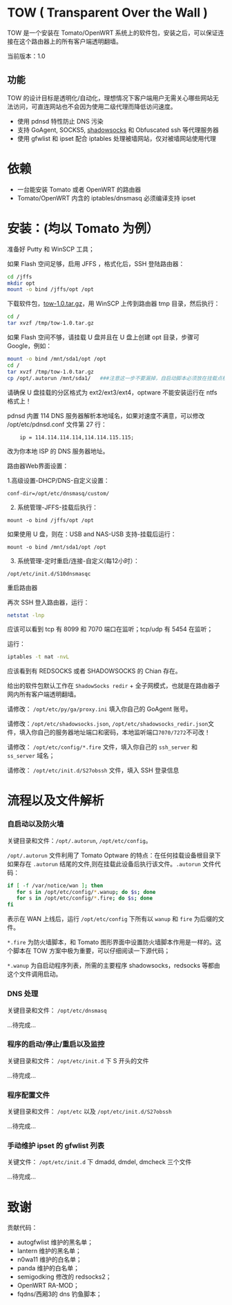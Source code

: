 # TOW (	Transparent Over the Wall )

TOW 是一个安装在 Tomato/OpenWRT 系统上的软件包，安装之后，可以保证连接在这个路由器上的所有客户端透明翻墙。

当前版本：1.0

## 功能

TOW 的设计目标是透明化/自动化，理想情况下客户端用户无需关心哪些网站无法访问，可直连网站也不会因为使用二级代理而降低访问速度。

- 使用 pdnsd 特性防止 DNS 污染
- 支持 GoAgent, SOCKS5, [shadowsocks](https://github.com/clowwindy/shadowsocks/wiki/Shadowsocks-%E4%BD%BF%E7%94%A8%E8%AF%B4%E6%98%8E) 和 Obfuscated ssh 等代理服务器
- 使用 gfwlist 和 ipset 配合 iptables 处理被墙网站，仅对被墙网站使用代理

# 依赖

- 一台能安装 Tomato 或者 OpenWRT 的路由器
- Tomato/OpenWRT 内含的 iptables/dnsmasq 必须编译支持 ipset

# 安装：(均以 Tomato 为例）

准备好 Putty 和 WinSCP 工具；


如果 Flash 空间足够，启用 JFFS ，格式化后，SSH 登陆路由器：


```sh
cd /jffs
mkdir opt
mount -o bind /jffs/opt /opt
```
下载软件包，[tow-1.0.tar.gz](https://dl.dropboxusercontent.com/u/200370/Router/%21unique4g/backup/tow-1.0.tar.gz)，用 WinSCP 上传到路由器 tmp 目录，然后执行：


```sh
cd /
tar xvzf /tmp/tow-1.0.tar.gz
```
如果 Flash 空间不够，请挂载 U 盘并且在 U 盘上创建 opt 目录，步骤可 Google，例如：


```sh
mount -o bind /mnt/sda1/opt /opt
cd /
tar xvzf /tmp/tow-1.0.tar.gz
cp /opt/.autorun /mnt/sda1/   ###注意这一步不要漏掉，自启动脚本必须放在挂载点根目录
```
请确保 U 盘挂载的分区格式为 ext2/ext3/ext4，optware 不能安装运行在 ntfs 格式上！

pdnsd 内置 114 DNS 服务器解析本地域名，如果对速度不满意，可以修改 /opt/etc/pdnsd.conf 文件第 27 行：


```
	ip = 114.114.114.114,114.114.115.115;
```
改为你本地 ISP 的 DNS 服务器地址。

路由器Web界面设置：

1.高级设置-DHCP/DNS-自定义设置：


```
conf-dir=/opt/etc/dnsmasq/custom/
```
2. 系统管理-JFFS-挂载后执行：


```
mount -o bind /jffs/opt /opt
```
如果使用 U 盘，则在：USB and NAS-USB 支持-挂载后运行：


```
mount -o bind /mnt/sda1/opt /opt
```
3. 系统管理-定时重启/连接-自定义(每12小时）：


```
/opt/etc/init.d/S10dnsmasqc
```

重启路由器

再次 SSH 登入路由器，运行：


```sh
netstat -lnp
```

应该可以看到 tcp 有 8099 和 7070 端口在监听；tcp/udp 有 5454 在监听；

运行：


```sh
iptables -t nat -nvL
```

应该看到有 REDSOCKS 或者 SHADOWSOCKS 的 Chian 存在。

给出的软件包默认工作在 `ShadowSocks redir` + 全子网模式，也就是在路由器子网内所有客户端透明翻墙。

请修改： `/opt/etc/py/ga/proxy.ini` 填入你自己的 GoAgent 账号。

请修改：`/opt/etc/shadowsocks.json`, `/opt/etc/shadowsocks_redir.json`文件，填入你自己的服务器地址端口和密码，本地监听端口`7070/7272`不可改！

请修改： `/opt/etc/config/*.fire` 文件，填入你自己的 `ssh_server` 和 `ss_server` 域名；

请修改： `/opt/etc/init.d/S27obssh` 文件，填入 SSH 登录信息

# 流程以及文件解析

### 自启动以及防火墙

关键目录和文件：`/opt/.autorun`, `/opt/etc/config`。

`/opt/.autorun` 文件利用了 Tomato Optware 的特点：在任何挂载设备根目录下如果存在 `.autorun` 结尾的文件,则在挂载此设备后执行该文件。`.autorun` 文件代码：
```sh
if [ -f /var/notice/wan ]; then
   for s in /opt/etc/config/*.wanup; do $s; done
   for s in /opt/etc/config/*.fire; do $s; done
fi
```
表示在 WAN 上线后，运行 `/opt/etc/config` 下所有以 `wanup` 和 `fire` 为后缀的文件。

`*.fire` 为防火墙脚本，和 Tomato 图形界面中设置防火墙脚本作用是一样的。这个脚本在 TOW 方案中极为重要，可以仔细阅读一下源代码；

`*.wanup` 为自启动程序列表，所需的主要程序 shadowsocks，redsocks 等都由这个文件调用启动。

### DNS 处理

关键目录和文件： `/opt/etc/dnsmasq`

...待完成...

### 程序的启动/停止/重启以及监控

关键目录和文件： `/opt/etc/init.d` 下 S 开头的文件

...待完成...

### 程序配置文件

关键目录和文件： `/opt/etc` 以及 `/opt/etc/init.d/S27obssh`

...待完成...

### 手动维护 ipset 的 gfwlist 列表

关键文件： `/opt/etc/init.d` 下 dmadd, dmdel, dmcheck 三个文件

...待完成...

# 致谢

贡献代码：

- autogfwlist 维护的黑名单；
- lantern 维护的黑名单；
- n0wa11 维护的白名单；
- panda 维护的白名单；
- semigodking 修改的 redsocks2；
- OpenWRT RA-MOD；
- fqdns/西厢3的 dns 钓鱼脚本；


